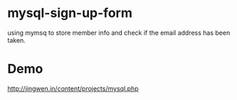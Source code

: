 # mysql-sign-up-form
using mymsq to store member info and check if the email address has been taken.
# Demo
http://jingwen.in/content/projects/mysql.php
